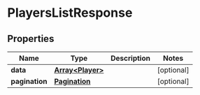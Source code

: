 
# PlayersListResponse

## Properties

Name | Type | Description | Notes
------------ | ------------- | ------------- | -------------
**data** | [**Array&lt;Player&gt;**](Player.md) |  |  [optional]
**pagination** | [**Pagination**](Pagination.md) |  |  [optional]


